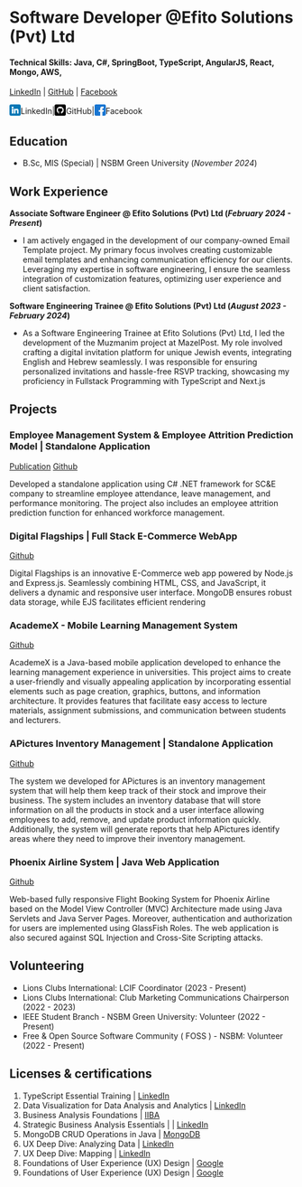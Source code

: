 # Software Developer @Efito Solutions (Pvt) Ltd

#### Technical Skills: Java, C#, SpringBoot, TypeScript, AngularJS, React, Mongo, AWS, 

[LinkedIn](https://www.linkedin.com/in/lakshitha-geethmal) | [GitHub](https://github.com/lakshithaonline) | [Facebook](https://web.facebook.com/lakshitha.geethmal/) 

<div style="display: flex; align-items: center;">
    <a href="https://www.linkedin.com/in/lakshitha-geethmal">
        <img src="https://raw.githubusercontent.com/lakshithaonline/Portfolio-lakshitha/main/assets/img/linkedin.png" alt="LinkedIn" width="20" height="20">
    </a>
    <span> LinkedIn </span>
    <span> | </span>
    <a href="https://github.com/lakshithaonline">
        <img src="https://github.com/lakshithaonline/Portfolio-lakshitha/blob/main/assets/img/github.png?raw=true" alt="GitHub" width="20" height="20">
    </a>
    <span> GitHub </span>
    <span> | </span>
    <a href="https://web.facebook.com/lakshitha.geethmal/">
        <img src="https://github.com/lakshithaonline/Portfolio-lakshitha/blob/main/assets/img/facebook.png?raw=true" alt="Facebook" width="20" height="20">
    </a>
    <span> Facebook </span>
</div>





## Education 			        		
- B.Sc, MIS (Special) | NSBM Green University (_November 2024_)

## Work Experience
**Associate Software Engineer @ Efito Solutions (Pvt) Ltd (_February 2024 - Present_)**
-  I am actively engaged in the development of our company-owned Email Template project. My primary focus involves creating customizable email templates and enhancing communication efficiency for our clients. Leveraging my expertise in software engineering, I ensure the seamless integration of customization features, optimizing user experience and client satisfaction.

**Software Engineering Trainee @ Efito Solutions (Pvt) Ltd (_August 2023 - February 2024_)**
- As a Software Engineering Trainee at Efito Solutions (Pvt) Ltd, I led the development of the Muzmanim project at MazelPost. My role involved crafting a digital invitation platform for unique Jewish events, integrating English and Hebrew seamlessly. I was responsible for ensuring personalized invitations and hassle-free RSVP tracking, showcasing my proficiency in Fullstack Programming with TypeScript and Next.js
  
## Projects
### Employee Management System & Employee Attrition Prediction Model | Standalone Application
[Publication](https://shorturl.at/ozDMQ)
[Github](https://github.com/lakshithaonline/EMS---Enterprise-Mobilization-Suite)

Developed a standalone application using C# .NET framework for SC&E company to streamline employee attendance, leave management, and performance monitoring. The project also includes an employee attrition prediction function for enhanced workforce management.

### Digital Flagships | Full Stack E-Commerce WebApp
[Github](https://github.com/lakshithaonline/Digital-Flagships-E-Commerce)

Digital Flagships is an innovative E-Commerce web app powered by Node.js and Express.js. Seamlessly combining HTML, CSS, and JavaScript, it delivers a dynamic and responsive user interface. MongoDB ensures robust data storage, while EJS facilitates efficient rendering


### AcademeX - Mobile Learning Management System
[Github](https://github.com/lakshithaonline/AcademeX_Lerning_Management_Android)

AcademeX is a Java-based mobile application developed to enhance the learning management experience in universities. This project aims to create a user-friendly and visually appealing application by incorporating essential elements such as page creation, graphics, buttons, and information architecture. It provides features that facilitate easy access to lecture materials, assignment submissions, and communication between students and lecturers.

### APictures Inventory Management | Standalone Application
[Github](https://github.com/lakshithaonline/APictures-IM)

The system we developed for APictures is an inventory management system that will help them keep track of their stock and improve their business. The system includes an inventory database that will store information on all the products in stock and a user interface allowing employees to add, remove, and update product information quickly. Additionally, the system will generate reports that help APictures identify areas where they need to improve their inventory management.


### Phoenix Airline System | Java Web Application
[Github](https://github.com/lakshithaonline/Phoenix-Airline-System)

Web-based fully responsive Flight Booking System for Phoenix Airline based on the Model View Controller (MVC) Architecture made using Java Servlets and Java Server Pages. Moreover, authentication and authorization for users are implemented using GlassFish Roles. The web application is also secured against SQL Injection and Cross-Site Scripting attacks.


## Volunteering
- Lions Clubs International: LCIF Coordinator (2023 - Present)
- Lions Clubs International: Club Marketing Communications Chairperson (2022 - 2023)
- IEEE Student Branch - NSBM Green University: Volunteer (2022 - Present)
- Free & Open Source Software Community ( FOSS ) - NSBM: Volunteer (2022 - Present)


## Licenses & certifications
1. TypeScript Essential Training | [LinkedIn](https://www.linkedin.com/learning/certificates/bde44fd4df91a09263f9da8a86f6bf73aec85a6e3f5fa88915ce88894aa593c5?lipi=urn%3Ali%3Apage%3Ad_flagship3_profile_view_base_certifications_details%3BfeQse%2B2PTLCYWb8sAHIb6w%3D%3D) 
2. Data Visualization for Data Analysis and Analytics | [LinkedIn](https://www.linkedin.com/learning/certificates/93d6123ec0c6028cb518e75eb04b40020aa6a0e7108081c4c22bb77310234b60?lipi=urn%3Ali%3Apage%3Ad_flagship3_profile_view_base_certifications_details%3BfgVa6GCaR4O%2BF4AA4o6vBg%3D%3D) 
3. Business Analysis Foundations | [IIBA](https://www.linkedin.com/learning/certificates/1294cc83df16e0700931e182761319cd3bea43e0ceddfd67665b4cbc852ae0b6?lipi=urn%3Ali%3Apage%3Ad_flagship3_profile_view_base_certifications_details%3BfgVa6GCaR4O%2BF4AA4o6vBg%3D%3D) 
4. Strategic Business Analysis Essentials | | [LinkedIn](https://www.linkedin.com/learning/certificates/deda970789d619e82eb0367db912b2252d4b193eef2849ac0c7bcf99952ca14f?lipi=urn%3Ali%3Apage%3Ad_flagship3_profile_view_base_certifications_details%3BfgVa6GCaR4O%2BF4AA4o6vBg%3D%3D) 
5. MongoDB CRUD Operations in Java | [MongoDB](https://learn.mongodb.com/c/IGiJomIQSD2a42DpULbODA)
6. UX Deep Dive: Analyzing Data | [LinkedIn](https://www.linkedin.com/learning/certificates/c723807553c44faceffc81d39b8a7cbfec7d99cc483345fac122c6d2ed106fcd?lipi=urn%3Ali%3Apage%3Ad_flagship3_profile_view_base_certifications_details%3BfgVa6GCaR4O%2BF4AA4o6vBg%3D%3D) 
7. UX Deep Dive: Mapping | [LinkedIn](https://www.linkedin.com/learning/certificates/1c8569a92fc7c129bd5ddaffacf4055f5fb3bded2a19989ad855b7e285ae980c?lipi=urn%3Ali%3Apage%3Ad_flagship3_profile_view_base_certifications_details%3BfgVa6GCaR4O%2BF4AA4o6vBg%3D%3D) 
8. Foundations of User Experience (UX) Design | [Google](https://coursera.org/verify/WASDK9R5TSL3) 
9. Foundations of User Experience (UX) Design | [Google](https://coursera.org/verify/MD5NDHR9CL5H) 


